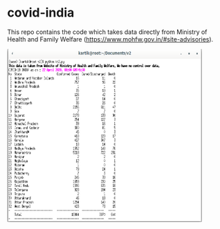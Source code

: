# covid-india
This repo contains the code which takes data directly from  Ministry of Health and Family Welfare (https://www.mohfw.gov.in/#site-advisories).
<p>
  <img align=left height="400" width="450" src="https://github.com/Mrkartik/covid-india/blob/master/op.png" alt="Output">
  <img align=right height="400" width="450" src="https://github.com/Mrkartik/covid-india/blob/master/MoHFW%20%20%20Home.png" alt="Website page
</p>
